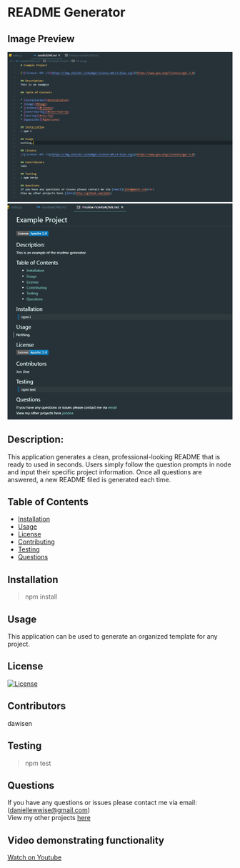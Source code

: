 # README Generator

## Image Preview
<img src="examplemd.PNG">
<img src="examplepreview.PNG">


## Description:
This application generates a clean, professional-looking README that is ready to used in seconds. Users simply follow the question prompts in node and input their specific project information. Once all questions are answered, a new README filed is generated each time. 

## Table of Contents

* [Installation](#Installation)
* [Usage](#Usage)
* [License](#License)
* [Contributing](#Contributing)
* [Testing](#Testing)
* [Questions](#Questions)

## Installation
> npm install
  
## Usage
This application can be used to generate an organized template for any project. 

## License
[![License](https://img.shields.io/badge/License-Apache%202.0-blue.svg)](https://opensource.org/licenses/Apache-2.0)

## Contributors
dawisen

## Testing
> npm test
  
## Questions
If you have any questions or issues please contact me via email: (daniellewwise@gmail.com) <br>
View my other projects [here](http://github.com/dawisen)

## Video demonstrating functionality
[Watch on Youtube](https://youtu.be/ycgEvutxFp0)
